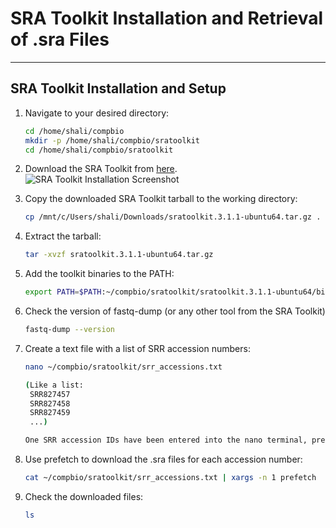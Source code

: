 # SRA Toolkit Installation and Retrieval of .sra Files
---

## SRA Toolkit Installation and Setup

1. Navigate to your desired directory:
   ```bash
   cd /home/shali/compbio
   mkdir -p /home/shali/compbio/sratoolkit
   cd /home/shali/compbio/sratoolkit

2. Download the SRA Toolkit from [here](https://github.com/ncbi/sra-tools/wiki/01.-Downloading-SRA-Toolkit).
   ![SRA Toolkit Installation Screenshot](sra%20toolkit%20installation.png "SRA Toolkit Installation")

3. Copy the downloaded SRA Toolkit tarball to the working directory:  
   ```bash
   cp /mnt/c/Users/shali/Downloads/sratoolkit.3.1.1-ubuntu64.tar.gz .
   
4. Extract the tarball:
   ```bash
   tar -xvzf sratoolkit.3.1.1-ubuntu64.tar.gz

5. Add the toolkit binaries to the PATH:
   ```bash
   export PATH=$PATH:~/compbio/sratoolkit/sratoolkit.3.1.1-ubuntu64/bin

6. Check the version of fastq-dump (or any other tool from the SRA Toolkit)
   ```bash
   fastq-dump --version

7. Create a text file with a list of SRR accession numbers:
   ```bash
   nano ~/compbio/sratoolkit/srr_accessions.txt
   
   (Like a list:
	SRR827457
	SRR827458
	SRR827459
	...)

   One SRR accession IDs have been entered into the nano terminal, press Ctrl+O to save the file and Ctrl+X to exit the nano terminal. 

8. Use prefetch to download the .sra files for each accession number:
   ```bash
   cat ~/compbio/sratoolkit/srr_accessions.txt | xargs -n 1 prefetch

9. Check the downloaded files:
   ```bash
   ls
